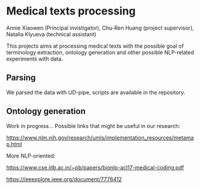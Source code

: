 # Medical texts processing

Annie Xiaowen (Principal invistigator), Chu-Ren Huang (project supervisor), Natalia Klyueva (technical assistant)

This projects aims at processing medical texts with the possible goal of terminology extraction,
ontology generation and other possible NLP-related experiments with data.

## Parsing
We parsed the data with UD-pipe, scripts are available in the repository.

## Ontology generation
Work in progress...  Possible links that might be useful in our research:

https://www.nlm.nih.gov/research/umls/implementation_resources/metamap.html


More NLP-oriented:

https://www.cse.iitb.ac.in/~pb/papers/bionlp-acl17-medical-coding.pdf

https://ieeexplore.ieee.org/document/7776412

